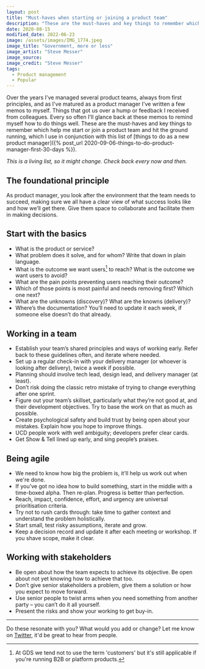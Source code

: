 ```yaml
---
layout: post
title: "Must-haves when starting or joining a product team"
description: "These are the must-haves and key things to remember which help me hit the ground running when starting or joining a product team."
date: 2020-08-15
modified_date: 2022-06-23
image: /assets/images/IMG_1774.jpeg
image_title: "Government, more or less"
image_artist: "Steve Messer"
image_source:
image_credit: "Steve Messer"
tags:
  - Product management
  - Popular
---
```


Over the years I've managed several product teams, always from first principles, and as I've matured as a product manager I've written a few memos to myself. Things that got us over a hump or feedback I received from colleagues. Every so often I'll glance back at these memos to remind myself how to do things well. These are the must-haves and key things to remember which help me start or join a product team and hit the ground running, which I use in conjunction with this list of [things to do as a new product manager]({% post_url 2020-09-06-things-to-do-product-manager-first-30-days %}).

_This is a living list, so it might change. Check back every now and then._

## The foundational principle

As product manager, you look after the environment that the team needs to succeed, making sure we all have a clear view of what success looks like and how we’ll get there. Give them space to collaborate and facilitate them in making decisions.

## Start with the basics

- What is the product or service?
- What problem does it solve, and for whom? Write that down in plain language.
- What is the outcome we want users[^1] to reach? What is the outcome we want users to avoid?
- What are the pain points preventing users reaching their outcome?
- Which of those points is most painful and needs removing first? Which one next?
- What are the unknowns (discovery)? What are the knowns (delivery)?
- Where’s the documentation? You’ll need to update it each week, if someone else doesn’t do that already.

## Working in a team

- Establish your team’s shared principles and ways of working early. Refer back to these guidelines often, and iterate where needed.
- Set up a regular check-in with your delivery manager (or whoever is looking after delivery), twice a week if possible.
- Planning should involve tech lead, design lead, and delivery manager (at least).
- Don’t risk doing the classic retro mistake of trying to change everything after one sprint.
- Figure out your team’s skillset, particularly what they’re not good at, and their development objectives. Try to base the work on that as much as possible.
- Create psychological safety and build trust by being open about your mistakes. Explain how you hope to improve things.
- UCD people work with well ambiguity; developers prefer clear cards.
- Get Show & Tell lined up early, and sing people’s praises.

## Being agile

- We need to know how big the problem is, it'll help us work out when we're done.
- If you’ve got no idea how to build something, start in the middle with a time-boxed alpha. Then re-plan. Progress is better than perfection.
- Reach, impact, confidence, effort, and urgency are universal prioritisation criteria.
- Try not to rush cards through: take time to gather context and understand the problem holistically.
- Start small, test risky assumptions, iterate and grow.
- Keep a decision record and update it after each meeting or workshop. If you shave scope, make it clear.

## Working with stakeholders

- Be open about how the team expects to achieve its objective. Be open about not yet knowing how to achieve that too.
- Don’t give senior stakeholders a problem, give them a solution or how you expect to move forward.
- Use senior people to twist arms when you need something from another party – you can’t do it all yourself.
- Present the risks and show your working to get buy-in.

---

Do these resonate with you? What would you add or change? Let me know on [Twitter](https://twitter.com/stevenjmesser), it'd be great to hear from people.

[^1]: At GDS we tend not to use the term 'customers' but it's still applicable if you're running B2B or platform products.
[^2]: This applies to the Scrum methodology which is widely practised at GDS. I’m looking forward to starting to use [Shape Up](https://basecamp.com/shapeup).
